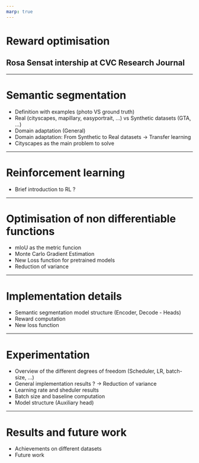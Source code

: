```yaml
---
marp: true
---
```


# Reward optimisation
## Rosa Sensat intership at CVC Research Journal

---

# Semantic segmentation
- Definition with examples (photo VS ground truth)
- Real (cityscapes, mapillary, easyportrait, ...) vs Synthetic datasets (GTA, ...)
- Domain adaptation (General)
- Domain adaptation: From Synthetic to Real datasets -> Transfer learning
- Cityscapes as the main problem to solve

---
# Reinforcement learning
- Brief introduction to RL ?

---

# Optimisation of non differentiable functions
- mIoU as the metric funcion
- Monte Carlo Gradient Estimation
- New Loss function for pretrained models
- Reduction of variance

---

# Implementation details
- Semantic segmentation model structure (Encoder, Decode - Heads)
- Reward computation
- New loss function

---

# Experimentation
- Overview of the different degrees of freedom (Scheduler, LR, batch-size, ...)
- General implementation results ? -> Reduction of variance
- Learning rate and sheduler results
- Batch size and baseline computation
- Model structure (Auxiliary head)

---

# Results and future work
- Achievements on different datasets
- Future work
